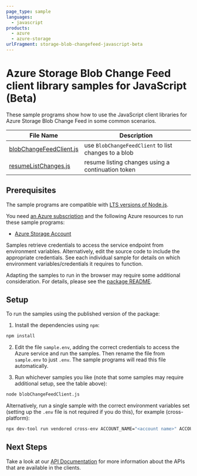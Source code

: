 ```yaml
---
page_type: sample
languages:
  - javascript
products:
  - azure
  - azure-storage
urlFragment: storage-blob-changefeed-javascript-beta
---
```


# Azure Storage Blob Change Feed client library samples for JavaScript (Beta)

These sample programs show how to use the JavaScript client libraries for Azure Storage Blob Change Feed in some common scenarios.

| **File Name**                                   | **Description**                                      |
| ----------------------------------------------- | ---------------------------------------------------- |
| [blobChangeFeedClient.js][blobchangefeedclient] | use `BlobChangeFeedClient` to list changes to a blob |
| [resumeListChanges.js][resumelistchanges]       | resume listing changes using a continuation token    |

## Prerequisites

The sample programs are compatible with [LTS versions of Node.js](https://github.com/nodejs/release#release-schedule).

You need [an Azure subscription][freesub] and the following Azure resources to run these sample programs:

- [Azure Storage Account][createinstance_azurestorageaccount]

Samples retrieve credentials to access the service endpoint from environment variables. Alternatively, edit the source code to include the appropriate credentials. See each individual sample for details on which environment variables/credentials it requires to function.

Adapting the samples to run in the browser may require some additional consideration. For details, please see the [package README][package].

## Setup

To run the samples using the published version of the package:

1. Install the dependencies using `npm`:

```bash
npm install
```

2. Edit the file `sample.env`, adding the correct credentials to access the Azure service and run the samples. Then rename the file from `sample.env` to just `.env`. The sample programs will read this file automatically.

3. Run whichever samples you like (note that some samples may require additional setup, see the table above):

```bash
node blobChangeFeedClient.js
```

Alternatively, run a single sample with the correct environment variables set (setting up the `.env` file is not required if you do this), for example (cross-platform):

```bash
npx dev-tool run vendored cross-env ACCOUNT_NAME="<account name>" ACCOUNT_KEY="<account key>" node blobChangeFeedClient.js
```

## Next Steps

Take a look at our [API Documentation][apiref] for more information about the APIs that are available in the clients.

[blobchangefeedclient]: https://github.com/Azure/azure-sdk-for-js/blob/main/sdk/storage/storage-blob-changefeed/samples/v12-beta/javascript/blobChangeFeedClient.js
[resumelistchanges]: https://github.com/Azure/azure-sdk-for-js/blob/main/sdk/storage/storage-blob-changefeed/samples/v12-beta/javascript/resumeListChanges.js
[apiref]: https://docs.microsoft.com/javascript/api/@azure/storage-blob-changefeed
[freesub]: https://azure.microsoft.com/free/
[createinstance_azurestorageaccount]: https://docs.microsoft.com/azure/storage/common/storage-account-overview
[package]: https://github.com/Azure/azure-sdk-for-js/tree/main/sdk/storage/storage-blob-changefeed/README.md
